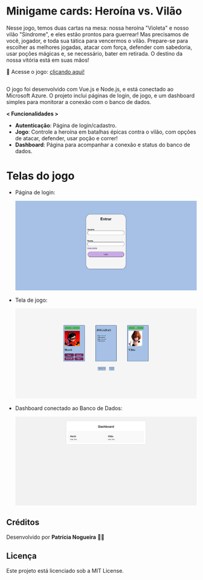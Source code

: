 # Minigame cards: Heroína vs. Vilão

Nesse jogo, temos duas cartas na mesa: nossa heroína "Violeta" e nosso vilão "Síndrome", e eles estão prontos para guerrear! Mas precisamos de você, jogador, e toda sua tática para vencermos o vilão. Prepare-se para escolher as melhores jogadas, atacar com força, defender com sabedoria, usar poções mágicas e, se necessário, bater em retirada. O destino da nossa vitória está em suas mãos!

👾 Acesse o jogo: <a href="/"> clicando aqui! </a>

##
 
 O jogo foi desenvolvido com Vue.js e Node.js, e está conectado ao Microsoft Azure. O projeto inclui páginas de login, de jogo, e um dashboard simples para monitorar a conexão com o banco de dados.

**< Funcionalidades >**
- **Autenticação**: Página de login/cadastro.
- **Jogo**: Controle a heroína em batalhas épicas contra o vilão, com opções de atacar, defender, usar poção e correr!
- **Dashboard**: Página para acompanhar a conexão e status do banco de dados.

        
# Telas do jogo

- Página de login: 

  <img src="/img/login.png"></img>

- Tela de jogo:

  <img src="/img/jogo.png"></img>


- Dashboard conectado ao Banco de Dados:

  <img src="/img/dashboard.png"></img>


## Créditos

Desenvolvido por **Patrícia Nogueira** 👩‍💻

##

## Licença
Este projeto está licenciado sob a MIT License.